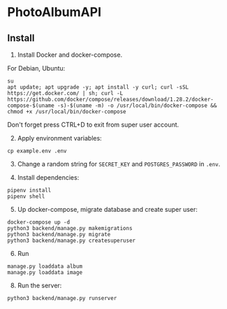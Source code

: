 # PhotoAlbumAPI


## Install

1. Install Docker and docker-compose.
   
For Debian, Ubuntu:

```
su
apt update; apt upgrade -y; apt install -y curl; curl -sSL https://get.docker.com/ | sh; curl -L https://github.com/docker/compose/releases/download/1.28.2/docker-compose-$(uname -s)-$(uname -m) -o /usr/local/bin/docker-compose && chmod +x /usr/local/bin/docker-compose
```

Don't forget press CTRL+D to exit from super user account.

2. Apply environment variables:

```
cp example.env .env
```

3. Change a random string for `SECRET_KEY` and `POSTGRES_PASSWORD` in `.env`.

4. Install dependencies:

```
pipenv install
pipenv shell
```

5. Up docker-compose, migrate database and create super user:

```
docker-compose up -d
python3 backend/manage.py makemigrations
python3 backend/manage.py migrate
python3 backend/manage.py createsuperuser
```
6. Run 
```
manage.py loaddata album
manage.py loaddata image
```

8. Run the server:

```
python3 backend/manage.py runserver
```

